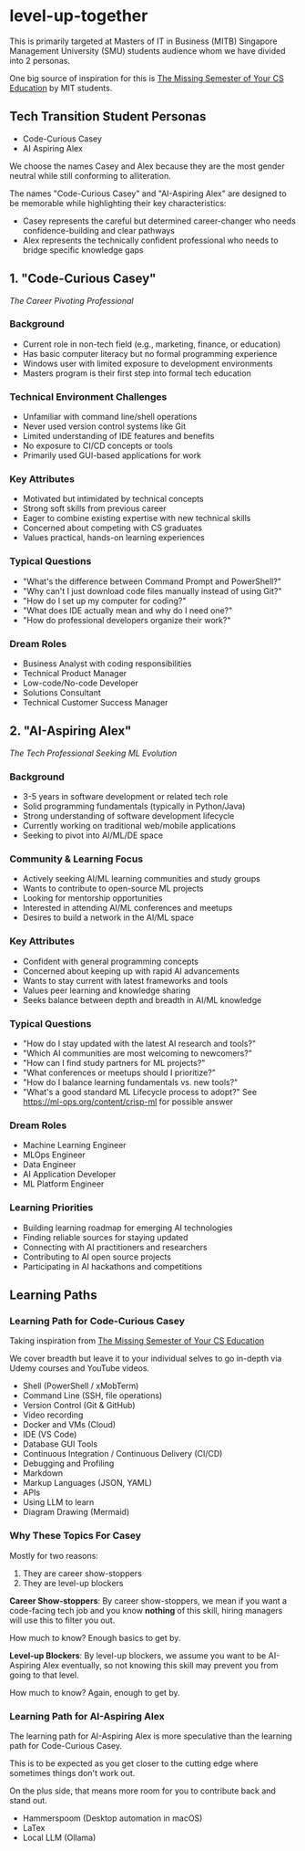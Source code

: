 # level-up-together

This is primarily targeted at Masters of IT in Business (MITB) Singapore Management University (SMU) students audience whom we have divided into 2 personas.

One big source of inspiration for this is [The Missing Semester of Your CS Education](https://missing.csail.mit.edu/) by MIT students.

## Tech Transition Student Personas

- Code-Curious Casey
- AI Aspiring Alex

We choose the names Casey and Alex because they are the most gender neutral while still conforming to alliteration.

The names "Code-Curious Casey" and "AI-Aspiring Alex" are designed to be memorable while highlighting their key characteristics:

- Casey represents the careful but determined career-changer who needs confidence-building and clear pathways
- Alex represents the technically confident professional who needs to bridge specific knowledge gaps

## 1. "Code-Curious Casey"
*The Career Pivoting Professional*

### Background
- Current role in non-tech field (e.g., marketing, finance, or education)
- Has basic computer literacy but no formal programming experience
- Windows user with limited exposure to development environments
- Masters program is their first step into formal tech education

### Technical Environment Challenges
- Unfamiliar with command line/shell operations
- Never used version control systems like Git
- Limited understanding of IDE features and benefits
- No exposure to CI/CD concepts or tools
- Primarily used GUI-based applications for work

### Key Attributes
- Motivated but intimidated by technical concepts
- Strong soft skills from previous career
- Eager to combine existing expertise with new technical skills
- Concerned about competing with CS graduates
- Values practical, hands-on learning experiences

### Typical Questions
- "What's the difference between Command Prompt and PowerShell?"
- "Why can't I just download code files manually instead of using Git?"
- "How do I set up my computer for coding?"
- "What does IDE actually mean and why do I need one?"
- "How do professional developers organize their work?"

### Dream Roles
- Business Analyst with coding responsibilities
- Technical Product Manager
- Low-code/No-code Developer
- Solutions Consultant
- Technical Customer Success Manager

## 2. "AI-Aspiring Alex"
*The Tech Professional Seeking ML Evolution*

### Background
- 3-5 years in software development or related tech role
- Solid programming fundamentals (typically in Python/Java)
- Strong understanding of software development lifecycle
- Currently working on traditional web/mobile applications
- Seeking to pivot into AI/ML/DE space

### Community & Learning Focus
- Actively seeking AI/ML learning communities and study groups
- Wants to contribute to open-source ML projects
- Looking for mentorship opportunities
- Interested in attending AI/ML conferences and meetups
- Desires to build a network in the AI/ML space

### Key Attributes
- Confident with general programming concepts
- Concerned about keeping up with rapid AI advancements
- Wants to stay current with latest frameworks and tools
- Values peer learning and knowledge sharing
- Seeks balance between depth and breadth in AI/ML knowledge

### Typical Questions
- "How do I stay updated with the latest AI research and tools?"
- "Which AI communities are most welcoming to newcomers?"
- "How can I find study partners for ML projects?"
- "What conferences or meetups should I prioritize?"
- "How do I balance learning fundamentals vs. new tools?"
- "What's a good standard ML Lifecycle process to adopt?" See https://ml-ops.org/content/crisp-ml for possible answer

### Dream Roles
- Machine Learning Engineer
- MLOps Engineer
- Data Engineer
- AI Application Developer
- ML Platform Engineer

### Learning Priorities
- Building learning roadmap for emerging AI technologies
- Finding reliable sources for staying updated
- Connecting with AI practitioners and researchers
- Contributing to AI open source projects
- Participating in AI hackathons and competitions


## Learning Paths

### Learning Path for Code-Curious Casey

Taking inspiration from [The Missing Semester of Your CS Education](https://missing.csail.mit.edu/)

We cover breadth but leave it to your individual selves to go in-depth via Udemy courses and YouTube videos.

- Shell (PowerShell / xMobTerm)
- Command Line (SSH, file operations)
- Version Control (Git & GitHub)
- Video recording
- Docker and VMs (Cloud)
- IDE (VS Code)
- Database GUI Tools
- Continuous Integration / Continuous Delivery (CI/CD)
- Debugging and Profiling
- Markdown
- Markup Languages (JSON, YAML)
- APIs
- Using LLM to learn
- Diagram Drawing (Mermaid)

### Why These Topics For Casey

Mostly for two reasons:

1. They are career show-stoppers
2. They are level-up blockers

**Career Show-stoppers**:
By career show-stoppers, we mean if you want a code-facing tech job and you know **nothing** of this skill, hiring managers will use this to filter you out.

How much to know? Enough basics to get by.

**Level-up Blockers**:
By level-up blockers, we assume you want to be AI-Aspiring Alex eventually, so not knowing this skill may prevent you from going to that level.

How much to know? Again, enough to get by.


### Learning Path for AI-Aspiring Alex

The learning path for AI-Aspiring Alex is more speculative than the learning path for Code-Curious Casey.

This is to be expected as you get closer to the cutting edge where sometimes things don't work out.

On the plus side, that means more room for you to contribute back and stand out.

- Hammerspoom (Desktop automation in macOS)
- LaTex
- Local LLM (Ollama)